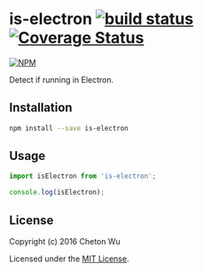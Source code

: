 # is-electron [![build status](https://travis-ci.org/cheton/is-electron.svg?branch=master)](https://travis-ci.org/cheton/is-electron) [![Coverage Status](https://coveralls.io/repos/github/cheton/is-electron/badge.svg?branch=master)](https://coveralls.io/github/cheton/is-electron?branch=master)

[![NPM](https://nodei.co/npm/is-electron.png?downloads=true&stars=true)](https://nodei.co/npm/is-electron/)

Detect if running in Electron.

## Installation

```bash
npm install --save is-electron
```

## Usage

```js
import isElectron from 'is-electron';

console.log(isElectron);
```

## License

Copyright (c) 2016 Cheton Wu

Licensed under the [MIT License](LICENSE).
